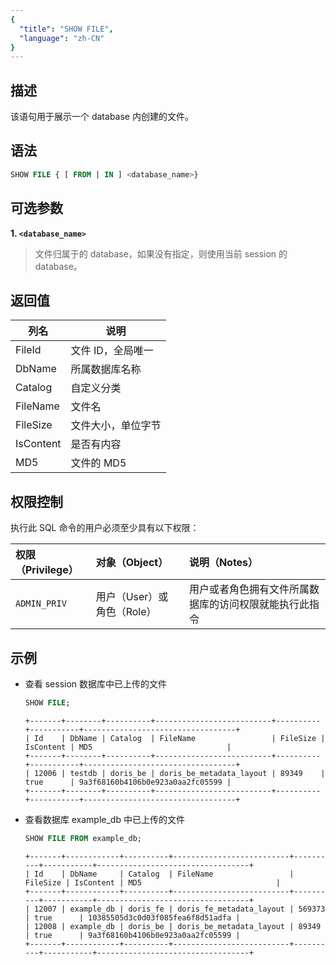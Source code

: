 ```yaml
---
{
  "title": "SHOW FILE",
  "language": "zh-CN"
}
---
```


<!--
Licensed to the Apache Software Foundation (ASF) under one
or more contributor license agreements.  See the NOTICE file
distributed with this work for additional information
regarding copyright ownership.  The ASF licenses this file
to you under the Apache License, Version 2.0 (the
"License"); you may not use this file except in compliance
with the License.  You may obtain a copy of the License at

  http://www.apache.org/licenses/LICENSE-2.0

Unless required by applicable law or agreed to in writing,
software distributed under the License is distributed on an
"AS IS" BASIS, WITHOUT WARRANTIES OR CONDITIONS OF ANY
KIND, either express or implied.  See the License for the
specific language governing permissions and limitations
under the License.
-->

## 描述

该语句用于展示一个 database 内创建的文件。

## 语法

```sql
SHOW FILE { [ FROM | IN ] <database_name>}
```

## 可选参数

**1. `<database_name>`**

> 文件归属于的 database，如果没有指定，则使用当前 session 的 database。

## 返回值

| 列名        | 说明         |
|-----------|------------|
| FileId    | 文件 ID，全局唯一 |
| DbName    | 所属数据库名称    |
| Catalog   | 自定义分类      |
| FileName  | 文件名        |
| FileSize  | 文件大小，单位字节  |
| IsContent | 是否有内容      |
| MD5       | 文件的 MD5    |

## 权限控制

执行此 SQL 命令的用户必须至少具有以下权限：

| 权限（Privilege） | 对象（Object）         | 说明（Notes）                   |
|:--------------|:-------------------|:----------------------------|
| `ADMIN_PRIV`  | 用户（User）或 角色（Role） | 用户或者角色拥有文件所属数据库的访问权限就能执行此指令 |

## 示例

- 查看 session 数据库中已上传的文件

    ```sql
    SHOW FILE;
    ```
    ```text
    +-------+--------+----------+--------------------------+----------+-----------+----------------------------------+
    | Id    | DbName | Catalog  | FileName                 | FileSize | IsContent | MD5                              |
    +-------+--------+----------+--------------------------+----------+-----------+----------------------------------+
    | 12006 | testdb | doris_be | doris_be_metadata_layout | 89349    | true      | 9a3f68160b4106b0e923a0aa2fc05599 |
    +-------+--------+----------+--------------------------+----------+-----------+----------------------------------+
    ```

- 查看数据库 example_db 中已上传的文件

    ```sql
    SHOW FILE FROM example_db;
    ```
    ```text
    +-------+------------+----------+--------------------------+----------+-----------+----------------------------------+
    | Id    | DbName     | Catalog  | FileName                 | FileSize | IsContent | MD5                              |
    +-------+------------+----------+--------------------------+----------+-----------+----------------------------------+
    | 12007 | example_db | doris_fe | doris_fe_metadata_layout | 569373   | true      | 10385505d3c0d03f085fea6f8d51adfa |
    | 12008 | example_db | doris_be | doris_be_metadata_layout | 89349    | true      | 9a3f68160b4106b0e923a0aa2fc05599 |
    +-------+------------+----------+--------------------------+----------+-----------+----------------------------------+
    ```
